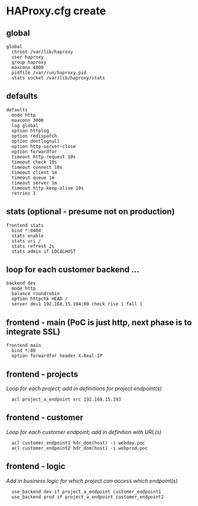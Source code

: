# HAProxy.cfg create

## global
```
global 
  chroot /var/lib/haproxy
  user haproxy
  group haproxy
  maxconn 4000
  pidfile /var/run/haproxy.pid
  stats socket /var/lib/haproxy/stats
```

## defaults
```
defaults 
  mode http
  maxconn 3000
  log global
  option httplog
  option redispatch
  option dontlognull
  option http-server-close
  option forwardfor
  timeout http-request 10s
  timeout check 10s
  timeout connect 10s
  timeout client 1m
  timeout queue 1m
  timeout server 1m
  timeout http-keep-alive 10s
  retries 3
```

## stats (optional - presume not on production)
```
frontend stats 
  bind *:8404
  stats enable
  stats uri /
  stats refresh 2s
  stats admin if LOCALHOST
```

## loop for each customer backend ...
```
backend dev 
  mode http
  balance roundrobin
  option httpchk HEAD /
  server dev1 192.168.15.194:80 check rise 1 fall 1
```

## frontend - main (PoC is just http, next phase is to integrate SSL)
```
frontend main 
  bind *:80
  option forwardfor header X-Real-IP
```

## frontend - projects
*Loop for each project; add in definitions for project endpoint(s)*
```
  acl project_a_endpoint src 192.168.15.193
```

## frontend - customer
*Loop for each customer endpoint; add in definition with URL(s)*
```
  acl customer_endpoint1 hdr_dom(host) -i webdev.poc
  acl customer_endpoint2 hdr_dom(host) -i webprod.poc
```

## frontend - logic
*Add in business logic for which project can access which endpoint(s)*
```
  use_backend dev if project_a_endpoint customer_endpoint1
  use_backend prod if project_a_endpoint customer_endpoint2
```